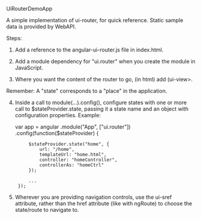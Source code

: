 UiRouterDemoApp

A simple implementation of ui-router, for quick reference. Static sample data is provided by WebAPI.

Steps:
1. Add a reference to the angular-ui-router.js file in index.html.

2. Add a module dependency for "ui.router" when you create the module in JavaScript.

3. Where you want the content of the router to go, (in html) add (ui-view></ui-view>.

Remember: A "state" corresponds to a "place" in the application.

4. Inside a call to module(...).config(), configure states with one or more call to $stateProvider.state, passing it a state name and an object with configuration properties. Example:

	var app = angular
		.module("App", ["ui.router"])
		.config(function($stateProvider) {

			$stateProvider.state("home", {
				url: "/home",
				templateUrl: "home.html",
				controller: "homeController",
				controllerAs: "homeCtrl"
			});

			...
		});

5. Wherever you are providing navigation controls, use the ui-sref attribute, rather than the href attribute (like with ngRoute) to choose the state/route to navigate to.